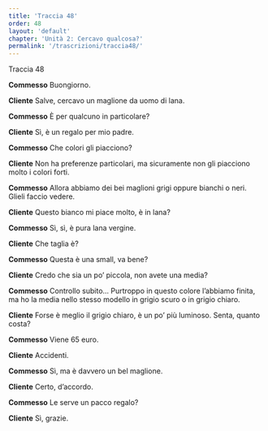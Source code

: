 ```yaml
---
title: 'Traccia 48'
order: 48
layout: 'default'
chapter: 'Unità 2: Cercavo qualcosa?'
permalink: '/trascrizioni/traccia48/'
---
```


Traccia 48

**Commesso** Buongiorno.

**Cliente** Salve, cercavo un maglione da uomo di lana.

**Commesso** È per qualcuno in particolare?

**Cliente** Sì, è un regalo per mio padre.

**Commesso** Che colori gli piacciono?

**Cliente** Non ha preferenze particolari, ma sicuramente non gli piacciono molto i colori forti.

**Commesso** Allora abbiamo dei bei maglioni grigi oppure bianchi o neri. Glieli faccio vedere.

**Cliente** Questo bianco mi piace molto, è in lana?

**Commesso** Sì, sì, è pura lana vergine.

**Cliente** Che taglia è?

**Commesso** Questa è una small, va bene?

**Cliente** Credo che sia un po’ piccola, non avete una media?

**Commesso** Controllo subito... Purtroppo in questo colore l’abbiamo finita, ma ho la media nello stesso modello in grigio scuro o in grigio chiaro.

**Cliente** Forse è meglio il grigio chiaro, è un po’ più luminoso. Senta, quanto costa?

**Commesso** Viene 65 euro.

**Cliente** Accidenti.

**Commesso** Sì, ma è davvero un bel maglione.

**Cliente** Certo, d’accordo.

**Commesso** Le serve un pacco regalo?

**Cliente** Sì, grazie.

